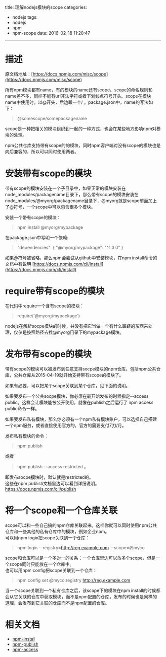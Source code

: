title: 理解nodejs模块的scope
categories:
  - nodejs
tags:
  - nodejs
  - npm
  - npm-scope
date: 2016-02-18 11:20:47
---
# 描述
原文档地址：[https://docs.npmjs.com/misc/scope](https://docs.npmjs.com/misc/scope)  

所有npm模块都有name，有的模块的name还有scope。scope的命名规则和name差不多，同样不能有url非法字符或者下划线点符号开头。scope在模块name中使用时，以@开头，后边跟一个/ 。package.json中，name的写法如下：  

> @somescope/somepackagename

scope是一种把相关的模块组织到一起的一种方式，也会在某些地方影响npm对模块的处理。  

npm公共仓库支持带有scope的的模块，同时npm客户端对没有scope的模块也是向后兼容的，所以可以同时使用两者。  

# 安装带有scope的模块
带有scope的模块安装在一个子目录中，如果正常的模块安装在node\_modules/packagename目录下，那么带有scope的模块安装在node\_modules/@myorg/packagename目录下，@myorg就是scope前面加上了@符号，一个scope中可以包含很多个模块。  

安装一个带有scope的模块：  

> npm install @myorg/mypackage

在package.json中写明一个依赖:  

> "dependencies": {
>   "@myorg/mypackage": "^1.3.0"
> }

如果@符号被省略，那么npm会尝试从github中安装模块，在npm install命令的文档中有说明  [https://docs.npmjs.com/cli/install](https://docs.npmjs.com/cli/install)  

# require带有scope的模块  
在代码中require一个含有scope的模块：  

> require('@myorg/mypackage')

nodejs在解析socpe模块的时候，并没有把它当做一个有什么蹊跷的东西来处理，仅仅是按照路径去找@myorg目录下的mypackage模块。  
# 发布带有scope的模块  
带有scope的模块可以被发布到任意支持socpe模块的npm仓库，包括npm公共仓库，公共仓库从2015-04-19就开始支持带有scope的模块了。 

如果有必要，可以把某个scope关联到某个仓库，见下面的说明。  

如果要发布一个公共socpe模块，你必须在最开始发布的时候指定--access public。这样会让模块能被公开使用，就像在publish之后运行了 npm access public命令一样。  

如果要发布私有模块，那么你必须有一个npm私有模块账户，可以选择自己搭建一个npm服务，或者直接使用官方的，官方的需要支付7刀/月。  

发布私有模块的命令：  

> npm publish 

或者

> npm publish --access restricted 。

即发布socpe模块时，默认就是restricted的。  
这些在npm publish文档里边可以看到详细说明。 [https://docs.npmjs.com/cli/publish ](https://docs.npmjs.com/cli/publish )
# 将一个scope和一个仓库关联  

scope可以和一些自己搞的npm仓库关联起来。这样你就可以同时使用npm公共仓库和一些其他的私有仓库中的模块，例如企业npm。  
可以用npm login把scope关联到一个仓库：  

> npm login --registry=http://reg.example.com --scope=@myco   
 
scope和仓库可以是一个多对一的关系：一个仓库里边可以放多个scope，但是一个scope同时只能放在一个仓库中。  
也可以用npm config把scope关联到一个仓库：  

> npm config set @myco:registry http://reg.example.com

当一个scope关联到一个私有仓库之后，该scope下的模块在npm install的时候都会从它关联的仓库中获取模块，而不是npm配置的仓库，发布的时候也是同样的道理，会发布到它关联的仓库而不是npm配置的仓库。  

# 相关文档  
* [npm-install](https://docs.npmjs.com/cli/install)    
* [npm-publish](https://docs.npmjs.com/cli/publish)    
* [npm-access](https://docs.npmjs.com/cli/access)  